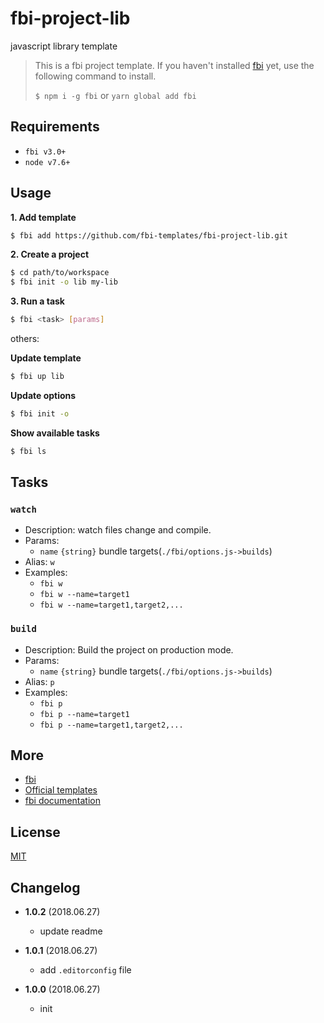# fbi-project-lib

javascript library template

> This is a fbi project template. If you haven't installed [fbi](https://github.com/AlloyTeam/fbi) yet, use the following command to install.
>
> `$ npm i -g fbi` or `yarn global add fbi`

## Requirements

- `fbi v3.0+`
- `node v7.6+`

## Usage

**1. Add template**

```bash
$ fbi add https://github.com/fbi-templates/fbi-project-lib.git  
```

**2. Create a project**

```bash
$ cd path/to/workspace
$ fbi init -o lib my-lib  
```

**3. Run a task**

```bash
$ fbi <task> [params]
```

others:

**Update template**
```bash
$ fbi up lib  
```

**Update options**
```bash
$ fbi init -o  
```

**Show available tasks**

```bash
$ fbi ls
```


## Tasks

### `watch`

- Description: watch files change and compile.
- Params:
  - `name` `{string}` bundle targets(`./fbi/options.js->builds`)
- Alias: `w`
- Examples:
  - `fbi w`
  - `fbi w --name=target1`
  - `fbi w --name=target1,target2,...`

### `build`

- Description: Build the project on production mode.
- Params:
  - `name` `{string}` bundle targets(`./fbi/options.js->builds`)
- Alias: `p`
- Examples:
  - `fbi p`
  - `fbi p --name=target1`
  - `fbi p --name=target1,target2,...`

## More

- [fbi](https://github.com/AlloyTeam/fbi)
- [Official templates](https://github.com/fbi-templates)
- [fbi documentation](https://neikvon.gitbooks.io/fbi/content/)

## License

[MIT](https://opensource.org/licenses/MIT)

## Changelog

- **1.0.2** (2018.06.27)
  - update readme

- **1.0.1** (2018.06.27)
  - add `.editorconfig` file

- **1.0.0** (2018.06.27)
  - init
